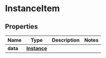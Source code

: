
# InstanceItem

## Properties
Name | Type | Description | Notes
------------ | ------------- | ------------- | -------------
**data** | [**Instance**](Instance.md) |  | 



